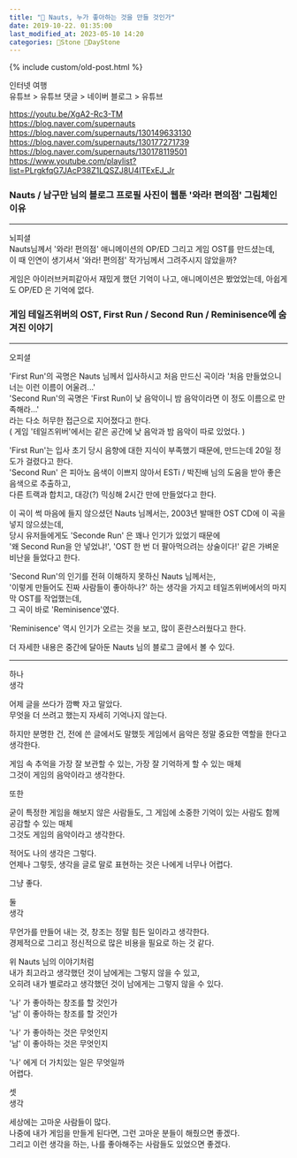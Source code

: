 ```yaml
---
title: "🌱 Nauts, 누가 좋아하는 것을 만들 것인가"
date: 2019-10-22. 01:35:00
last_modified_at: 2023-05-10 14:20
categories: 🗿Stone 🌱DayStone
---
```

{% include custom/old-post.html %}

인터넷 여행  
유튜브 > 유튜브 댓글 > 네이버 블로그 > 유튜브  

<https://youtu.be/XgA2-Rc3-TM>  
<https://blog.naver.com/supernauts>  
<https://blog.naver.com/supernauts/130149633130>  
<https://blog.naver.com/supernauts/130177271739>  
<https://blog.naver.com/supernauts/130178119501>  
<https://www.youtube.com/playlist?list=PLrgkfqG7JAcP38Z1LQSZJ8U4ITExEJ_Jr>  

### Nauts / 남구만 님의 블로그 프로필 사진이 웹툰 '와라! 편의점' 그림체인 이유  

---

뇌피셜  
Nauts님께서 '와라! 편의점' 애니메이션의 OP/ED 그리고 게임 OST를 만드셨는데,  
이 때 인연이 생기셔서 '와라! 편의점' 작가님께서 그려주시지 않았을까?  

게임은 아이러브커피같아서 재밌게 했던 기억이 나고, 애니메이션은 봤었었는데, 아쉽게도 OP/ED 은 기억에 없다.  

### 게임 테일즈위버의 OST, First Run / Second Run / Reminisence에 숨겨진 이야기  

---

오피셜

'First Run'의 곡명은 Nauts 님께서 입사하시고 처음 만드신 곡이라 '처음 만들었으니 너는 이런 이름이 어울려...'  
'Second Run'의 곡명은 'First Run이 낮 음악이니 밤 음악이라면 이 정도 이름으로 만족해라...'  
라는 다소 허무한 접근으로 지어졌다고 한다.  
( 게임 '테일즈위버'에서는 같은 공간에 낮 음악과 밤 음악이 따로 있었다. )  

'First Run'는 입사 초기 당시 음향에 대한 지식이 부족했기 때문에, 만드는데 20일 정도가 걸렸다고 한다.  
'Second Run' 은 피아노 음색이 이쁘지 않아서 ESTi / 박진배 님의 도움을 받아 좋은 음색으로 추출하고,  
다른 트랙과 합치고, 대강(?) 믹싱해 2시간 만에 만들었다고 한다.  

이 곡이 썩 마음에 들지 않으셨던 Nauts 님께서는, 2003년 발매한 OST CD에 이 곡을 넣지 않으셨는데,  
당시 유저들에게도 'Seconde Run' 은 꽤나 인기가 있었기 때문에  
'왜 Second Run을 안 넣었냐!', 'OST 한 번 더 팔아먹으려는 상술이다!' 같은 가벼운 비난을 들었다고 한다.  

'Second Run'의 인기를 전혀 이해하지 못하신 Nauts 님께서는,  
'이렇게 만들어도 진짜 사람들이 좋아하나?' 하는 생각을 가지고 테일즈위버에서의 마지막 OST를 작업했는데,  
그 곡이 바로 'Reminisence'였다.  

'Reminisence' 역시 인기가 오르는 것을 보고, 많이 혼란스러웠다고 한다.  

더 자세한 내용은 중간에 달아둔 Nauts 님의 블로그 글에서 볼 수 있다.  

---

하나  
생각  

어제 글을 쓰다가 깜빡 자고 말았다.  
무엇을 더 쓰려고 했는지 자세히 기억나지 않는다.  

하지만 분명한 건, 전에 쓴 글에서도 말했듯 게임에서 음악은 정말 중요한 역할을 한다고 생각한다.  

게임 속 추억을 가장 잘 보관할 수 있는, 가장 잘 기억하게 할 수 있는 매체  
그것이 게임의 음악이라고 생각한다.  

또한  

굳이 특정한 게임을 해보지 않은 사람들도, 그 게임에 소중한 기억이 있는 사람도 함께 공감할 수 있는 매체  
그것도 게임의 음악이라고 생각한다.  

적어도 나의 생각은 그렇다.  
언제나 그렇듯, 생각을 글로 말로 표현하는 것은 나에게 너무나 어렵다.  

그냥 좋다.  

둘  
생각  

무언가를 만들어 내는 것, 창조는 정말 힘든 일이라고 생각한다.  
경제적으로 그리고 정신적으로 많은 비용을 필요로 하는 것 같다.  

위 Nauts 님의 이야기처럼  
내가 최고라고 생각했던 것이 남에게는 그렇지 않을 수 있고,  
오히려 내가 별로라고 생각했던 것이 남에게는 그렇지 않을 수 있다.  

'나' 가 좋아하는 창조를 할 것인가  
'남' 이 좋아하는 창조를 할 것인가  

'나' 가 좋아하는 것은 무엇인지  
'남' 이 좋아하는 것은 무엇인지  

'나' 에게 더 가치있는 일은 무엇일까  
어렵다.  

셋  
생각  

세상에는 고마운 사람들이 많다.  
나중에 내가 게임을 만들게 된다면, 그런 고마운 분들이 해줬으면 좋겠다.  
그리고 이런 생각을 하는, 나를 좋아해주는 사람들도 있었으면 좋겠다.  
